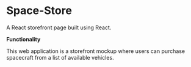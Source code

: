 # Space-Store
A React storefront page built using React. 

**Functionality**  

This web application is a storefront mockup where users can purchase spacecraft from a list of available vehicles. 




